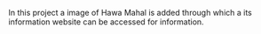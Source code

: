 In this project a image of Hawa Mahal is added through which a its information website can be accessed for information.
